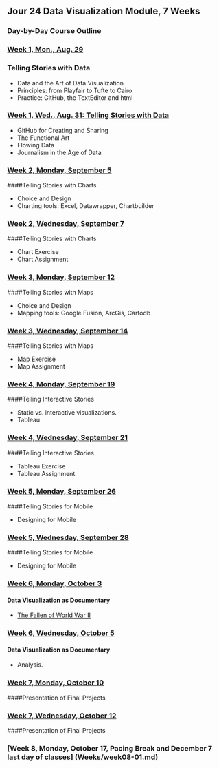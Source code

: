 ## Jour 24 Data Visualization Module, 7 Weeks

### Day-by-Day Course Outline

### [Week 1, Mon., Aug. 29](Weeks/week01-01.md)
### Telling Stories with Data
- Data and the Art of Data Visualization
- Principles: from Playfair to Tufte to Cairo
- Practice: GitHub, the TextEditor and html

### [Week 1, Wed., Aug. 31: Telling Stories with Data](Weeks/week01-02.md)

- GitHub for Creating and Sharing
- The Functional Art
- Flowing Data
- Journalism in the Age of Data

### [Week 2, Monday, September 5](Weeks/week02-01.md)

####Telling Stories with Charts
- Choice and Design
- Charting tools: Excel, Datawrapper, Chartbuilder

### [Week 2, Wednesday, September 7](Weeks/week02-02.md)

####Telling Stories with Charts
- Chart Exercise
- Chart Assignment

### [Week 3, Monday, September 12](Weeks/week03-01.md)

####Telling Stories with Maps
- Choice and Design
- Mapping tools: Google Fusion, ArcGis, Cartodb

### [Week 3, Wednesday, September 14](Weeks/week03-02.md)

####Telling Stories with Maps
- Map Exercise
- Map Assignment

### [Week 4, Monday, September 19](Weeks/week04-01.md)

####Telling Interactive Stories
- Static vs. interactive visualizations.
- Tableau

### [Week 4, Wednesday, September 21](Weeks/week04-02.md)

####Telling Interactive Stories
- Tableau Exercise
- Tableau Assignment

### [Week 5, Monday, September 26](Weeks/week05-01.md)

####Telling Stories for Mobile
- Designing for Mobile

### [Week 5, Wednesday, September 28](Weeks/week05-02.md)

####Telling Stories for Mobile
- Designing for Mobile

### [Week 6, Monday, October 3](Weeks/week06-01.md)

#### Data Visualization as Documentary
- [The Fallen of World War II](http://www.fallen.io/ww2/)

### [Week 6, Wednesday, October 5](Weeks/week06-02.md)

#### Data Visualization as Documentary
- Analysis.

### [Week 7, Monday, October 10](Weeks/week07-01.md)

####Presentation of Final Projects

### [Week 7, Wednesday, October 12](Weeks/week07-02.md)

####Presentation of Final Projects

### [Week 8, Monday, October 17, Pacing Break and December 7 last day of classes] (Weeks/week08-01.md)


